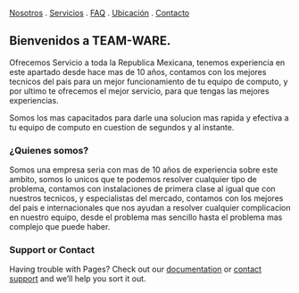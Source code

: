 [Nosotros](./nosotros.md) . [Servicios](./servicios.md) . [FAQ](FAQ.md) . [Ubicación](ubicacion.md) . [Contacto](./contacto.md)
## Bienvenidos a TEAM-WARE.

Ofrecemos Servicio a toda la Republica Mexicana, tenemos experiencia en este apartado desde hace mas de 10 años, contamos con los mejores tecnicos del pais para un mejor funcionamiento de tu equipo de computo, y por ultimo te ofrecemos el mejor servicio, para que tengas las mejores experiencias.

Somos los mas capacitados para darle una solucion mas rapida y efectiva a tu equipo de computo en cuestion de segundos y al instante.



### ¿Quienes somos? ###

Somos una empresa seria con mas de 10 años de experiencia sobre este ambito, somos lo unicos que te podemos resolver cualquier tipo de problema, contamos con instalaciones de primera clase al igual que con nuestros tecnicos, y especialistas del mercado, contamos con los mejores del pais e internacionales que nos ayudan a resolver cualquier complicacion en nuestro equipo, desde el problema mas sencillo hasta el problema mas complejo que puede haber.

### Support or Contact

Having trouble with Pages? Check out our [documentation](https://docs.github.com/categories/github-pages-basics/) or [contact support](https://support.github.com/contact) and we’ll help you sort it out.
